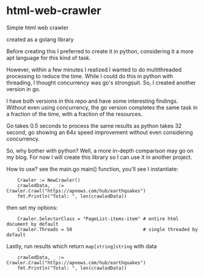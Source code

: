 # html-web-crawler

Simple html web crawler

created as a golang library

Before creating this I preferred to create it in python, considering it a more apt language for this kind of task.

However, within a few minutes I realized I wanted to do multithreaded processing to reduce the time. While I could do this in python with threading, I thought concurrency was go's strongsuit. So, I created another version in go.

I have both versions in this repo and have some interesting findings. Without even using concurrency, the go version completes the same task in a fraction of the time, with a fraction of the resources.

Go takes 0.5 seconds to process the same results as python takes 32 second, go showing an 64x speed improvement without even considering concurrency.

So, why bother with python? Well, a more in-depth comparison may go on my blog. For now I will create this library so I can use it in another project.

How to use? see the main.go main() function, you'll see I instantiate:

```
	Crawler := NewCrawler()
	crawledData, _ := Crawler.Crawl("https://apnews.com/hub/earthquakes")
	fmt.Println("Total: ", len(crawledData))
```

then set my options:
```
	Crawler.SelectorClass = "PageList-items-item" # entire html document by default
    Crawler.Threads = 50                          # single threaded by default
```

Lastly, run results which return `map[string]string` with data
```
	crawledData, _ := Crawler.Crawl("https://apnews.com/hub/earthquakes")
	fmt.Println("Total: ", len(crawledData))
```